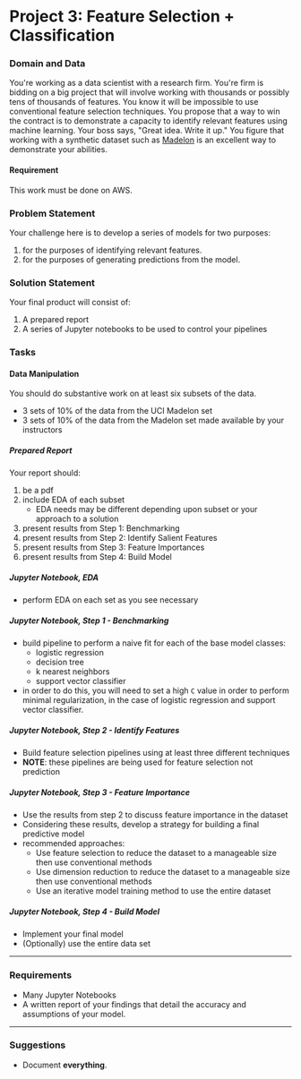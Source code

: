 # Project 3: Feature Selection + Classification

### Domain and Data

You're working as a data scientist with a research firm. You're firm is bidding on a big project that will involve working with thousands or possibly tens of thousands of features. You know it will be impossible to use conventional feature selection techniques. You propose that a way to win the contract is to demonstrate a capacity to identify relevant features using machine learning. Your boss says, "Great idea. Write it up." You figure that working with a synthetic dataset such as [Madelon](https://archive.ics.uci.edu/ml/datasets/Madelon) is an excellent way to demonstrate your abilities. 

#### Requirement

This work must be done on AWS.

### Problem Statement

Your challenge here is to develop a series of models for two purposes:

1. for the purposes of identifying relevant features. 
2. for the purposes of generating predictions from the model. 

### Solution Statement

Your final product will consist of:

1. A prepared report
2. A series of Jupyter notebooks to be used to control your pipelines

### Tasks

#### Data Manipulation

You should do substantive work on at least six subsets of the data. 

- 3 sets of 10% of the data from the UCI Madelon set
- 3 sets of 10% of the data from the Madelon set made available by your instructors

##### Prepared Report

Your report should:

1. be a pdf
2. include EDA of each subset 
   - EDA needs may be different depending upon subset or your approach to a solution
3. present results from Step 1: Benchmarking
4. present results from Step 2: Identify Salient Features
5. present results from Step 3: Feature Importances
6. present results from Step 4: Build Model

##### Jupyter Notebook, EDA 

- perform EDA on each set as you see necessary

##### Jupyter Notebook, Step 1 - Benchmarking
- build pipeline to perform a naive fit for each of the base model classes:
	- logistic regression
	- decision tree
	- k nearest neighbors
	- support vector classifier
- in order to do this, you will need to set a high `C` value in order to perform minimal regularization, in the case of logistic regression and support vector classifier.

##### Jupyter Notebook, Step 2 - Identify Features
- Build feature selection pipelines using at least three different techniques
- **NOTE**: these pipelines are being used for feature selection not prediction

##### Jupyter Notebook, Step 3 - Feature Importance
- Use the results from step 2 to discuss feature importance in the dataset
- Considering these results, develop a strategy for building a final predictive model
- recommended approaches:
    - Use feature selection to reduce the dataset to a manageable size then use conventional methods
    - Use dimension reduction to reduce the dataset to a manageable size then use conventional methods
    - Use an iterative model training method to use the entire dataset
   
##### Jupyter Notebook, Step 4 - Build Model
- Implement your final model
- (Optionally) use the entire data set

---

### Requirements

- Many Jupyter Notebooks
- A written report of your findings that detail the accuracy and assumptions of your model.

---

### Suggestions

- Document **everything**.


